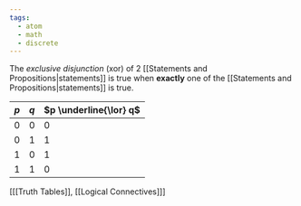 ```yaml
---
tags:
  - atom
  - math
  - discrete
---
```

The *exclusive disjunction* (xor) of 2 [[Statements and Propositions|statements]] is true when **exactly** one of the [[Statements and Propositions|statements]] is true.

| $p$ | $q$ | $p \underline{\lor} q$ |
| --- | --- | ---------------------- |
| 0   | 0   | 0                      |
| 0   | 1   | 1                      |
| 1   | 0   | 1                      |
| 1   | 1   | 0                      |
\[[[Truth Tables]], [[Logical Connectives]]\]